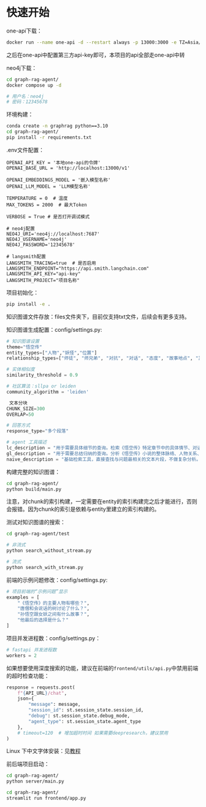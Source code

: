 # 快速开始

one-api下载：

```bash
docker run --name one-api -d --restart always -p 13000:3000 -e TZ=Asia/Shanghai -v /home/ubuntu/data/one-api:/data justsong/one-api
```

之后在one-api中配置第三方api-key即可，本项目的api全部走one-api中转

neo4j下载：

```bash
cd graph-rag-agent/
docker compose up -d

# 用户名：neo4j
# 密码：12345678
```

环境构建：

```bash
conda create -n graphrag python==3.10
cd graph-rag-agent/
pip install -r requirements.txt
```

.env文件配置：

```env
OPENAI_API_KEY = '本地one-api的令牌'
OPENAI_BASE_URL = 'http://localhost:13000/v1'

OPENAI_EMBEDDINGS_MODEL = '嵌入模型名称'
OPENAI_LLM_MODEL = 'LLM模型名称'

TEMPERATURE = 0  # 温度
MAX_TOKENS = 2000  # 最大Token

VERBOSE = True # 是否打开调试模式

# neo4j配置
NEO4J_URI='neo4j://localhost:7687'
NEO4J_USERNAME='neo4j'
NEO4J_PASSWORD='12345678'

# langsmith配置
LANGSMITH_TRACING=true  # 是否启用
LANGSMITH_ENDPOINT="https://api.smith.langchain.com"
LANGSMITH_API_KEY="api-key"
LANGSMITH_PROJECT="项目名称"
```

项目初始化：

```bash
pip install -e .
```

知识图谱文件存放：files文件夹下，目前仅支持txt文件，后续会有更多支持。

知识图谱生成配置：config/settings.py:

```python
# 知识图谱设置
theme="悟空传"
entity_types=["人物","妖怪","位置"]
relationship_types=["师徒", "师兄弟", "对抗", "对话", "态度", "故事地点", "其它"]

# 实体相似度
similarity_threshold = 0.9

# 社区算法：sllpa or leiden
community_algorithm = 'leiden'

 文本分块
CHUNK_SIZE=300
OVERLAP=50

# 回答方式
response_type="多个段落"

# agent 工具描述
lc_description = "用于需要具体细节的查询。检索《悟空传》特定章节中的具体情节、对话、场景描写等详细内容。适用于'某个场景发生了什么'、'具体描写是怎样的'等问题。"
gl_description = "用于需要总结归纳的查询。分析《悟空传》小说的整体脉络、人物关系、主题发展等宏观内容。适用于'整个故事的发展'、'人物关系如何'等需要跨章节分析的问题。"
naive_description = "基础检索工具，直接查找与问题最相关的文本片段，不做复杂分析。快速获取《悟空传》中的原文内容，返回最匹配的原文段落。"
```

构建完整的知识图谱：

```bash
cd graph-rag-agent/
python build/main.py
```

注意，对chunk的索引构建，一定需要在entity的索引构建完之后才能进行，否则会报错。因为chunk的索引是依赖与entity里建立的索引构建的。

测试对知识图谱的搜索：

```bash
cd graph-rag-agent/test

# 非流式
python search_without_stream.py

# 流式
python search_with_stream.py
```

前端的示例问题修改：config/settings.py:

```python
# 项目前端的“示例问题”显示
examples = [
    "《悟空传》的主要人物有哪些？",
    "唐僧和会说话的树讨论了什么？",
    "孙悟空跟女妖之间有什么故事？",
    "他最后的选择是什么？"
]
```

项目并发进程数：config/settings.py：

```python
# fastapi 并发进程数
workers = 2
```

如果想要使用深度搜索的功能，建议在前端的`frontend/utils/api.py`中禁用前端的超时检查功能：

```python
response = requests.post(
    f"{API_URL}/chat",
    json={
        "message": message,
        "session_id": st.session_state.session_id,
        "debug": st.session_state.debug_mode,
        "agent_type": st.session_state.agent_type
    },
    # timeout=120  # 增加超时时间 如果需要deepresearch，建议禁用
)
```

Linux 下中文字体安装：见[教程](https://zhuanlan.zhihu.com/p/571610437)

前后端项目启动：

```bash
cd graph-rag-agent/
python server/main.py

cd graph-rag-agent/
streamlit run frontend/app.py
```